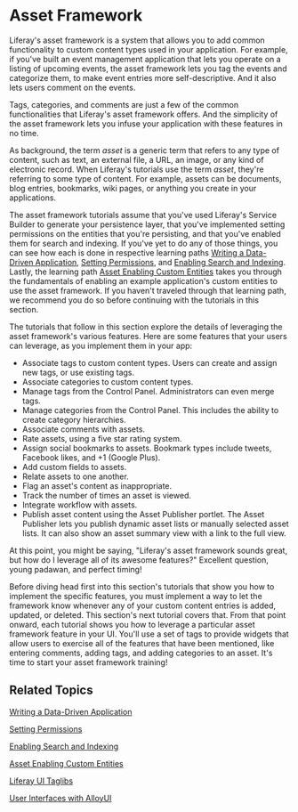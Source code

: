 # Asset Framework [](id=asset-framework)

Liferay's asset framework is a system that allows you to add common
functionality to custom content types used in your application. For example, if
you've built an event management application that lets you operate on a listing
of upcoming events, the asset framework lets you tag the events and categorize
them, to make event entries more self-descriptive. And it also lets users
comment on the events. 

Tags, categories, and comments are just a few of the common functionalities that
Liferay's asset framework offers. And the simplicity of the asset framework
lets you infuse your application with these features in no time. 

As background, the term *asset* is a generic term that refers to any type of
content, such as text, an external file, a URL, an image, or any kind of
electronic record. When Liferay's tutorials use the term *asset*, they're
referring to some type of content. For example, assets can be documents, blog
entries, bookmarks, wiki pages, or anything you create in your applications. 

The asset framework tutorials assume that you've used Liferay's Service Builder
to generate your persistence layer, that you've implemented setting
permissions on the entities that you're persisting, and that you've enabled them
for search and indexing. If you've yet to do any of those things, you can see
how each is done in respective learning paths
[Writing a Data-Driven Application](/develop/learning-paths/-/knowledge_base/6-2/writing-a-data-driven-application),
[Setting Permissions](/develop/learning-paths/-/knowledge_base/6-2/setting-permissions),
and
[Enabling Search and Indexing](/develop/learning-paths/-/knowledge_base/6-2/enabling-search-and-indexing). 
Lastly, the learning path
[Asset Enabling Custom Entities](/develop/learning-paths/-/knowledge_base/6-2/asset-enabling-custom-entities)
takes you through the fundamentals of enabling an example application's custom
entities to use the asset framework. If you haven't traveled through that
learning path, we recommend you do so before continuing with the tutorials in
this section.

The tutorials that follow in this section explore the details of leveraging the
asset framework's various features. Here are some features that your users can
leverage, as you implement them in your app: 

-   Associate tags to custom content types. Users can create and assign new
    tags, or use existing tags. 
-   Associate categories to custom content types. 
-   Manage tags from the Control Panel. Administrators can even merge tags. 
-   Manage categories from the Control Panel. This includes the ability to
    create category hierarchies. 
-   Associate comments with assets. 
-   Rate assets, using a five star rating system. 
-   Assign social bookmarks to assets. Bookmark types include tweets, Facebook
    likes, and +1 (Google Plus). 
-   Add custom fields to assets. 
-   Relate assets to one another. 
-   Flag an asset's content as inappropriate. 
-   Track the number of times an asset is viewed. 
-   Integrate workflow with assets. 
-   Publish asset content using the Asset Publisher portlet. The Asset Publisher
    lets you publish dynamic asset lists or manually selected asset lists. It
    can also show an asset summary view with a link to the full view. 

At this point, you might be saying, "Liferay's asset framework sounds great, but
how do I leverage all of its awesome features?" Excellent question, young
padawan, and perfect timing! 

Before diving head first into this section's tutorials that show you how to
implement the specific features, you must implement a way to let the framework
know whenever any of your custom content entries is added, updated, or deleted.
This section's next tutorial covers that. From that point onward, each tutorial
shows you how to leverage a particular asset framework feature in your UI.
You'll use a set of tags to provide widgets that allow users to exercise all of
the features that have been mentioned, like entering comments, adding tags, and
adding categories to an asset. It's time to start your asset framework training!

## Related Topics [](id=related-topics)

[Writing a Data-Driven Application](/develop/learning-paths/-/knowledge_base/6-2/writing-a-data-driven-application)

[Setting Permissions](/develop/learning-paths/-/knowledge_base/6-2/setting-permissions)

[Enabling Search and Indexing](/develop/learning-paths/-/knowledge_base/6-2/enabling-search-and-indexing)

[Asset Enabling Custom Entities](/learning-paths/-/knowledge_base/6-2/asset-enabling-custom-entities)

[Liferay UI Taglibs](/tutorials/-/knowledge_base/6-2/liferay-ui-taglibs)

[User Interfaces with AlloyUI](/tutorials/-/knowledge_base/6-2/alloyui)
